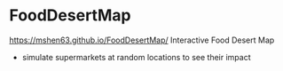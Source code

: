 # FoodDesertMap
https://mshen63.github.io/FoodDesertMap/
Interactive Food Desert Map
- simulate supermarkets at random locations to see their impact
